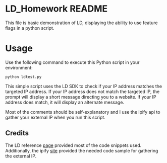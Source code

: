 # LD_Homework README

This file is basic demonstration of LD, displaying the ability to use feature flags in a python script.

# Usage

Use the following command to execute this Python script in your environment:

```
python ldtest.py
```

This simple script uses the LD SDK to check if your IP address matches the targeted IP address.  If your IP address does not match the targeted IP, the prompt will display a short message directing you to a website.  If your IP address does match, it will display an alternate message.

Most of the comments should be self-explanatory and I use the ipify api to gather your external IP when you run this script.


## Credits

The LD reference [page](https://docs.launchdarkly.com/sdk/server-side/python) provided most of the code snippets used.
Additionally, the ipify [site](https://www.ipify.org/) provided the needed code sample for gathering the external IP.
